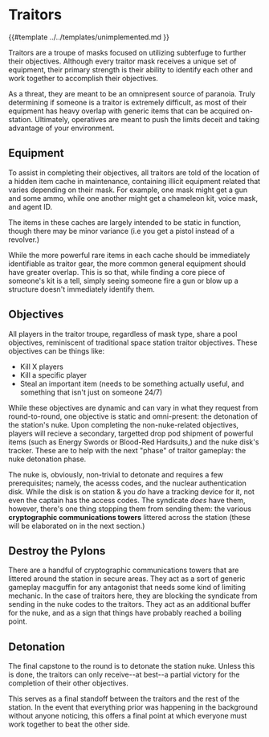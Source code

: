 # Traitors

{{#template ../../templates/unimplemented.md }}

Traitors are a troupe of masks focused on utilizing subterfuge to further their objectives.
Although every traitor mask receives a unique set of equipment, their primary strength is their ability to identify each other and work together to accomplish their objectives.

As a threat, they are meant to be an omnipresent source of paranoia.
Truly determining if someone is a traitor is extremely difficult, as most of their equipment has heavy overlap with generic items that can be acquired on-station.
Ultimately, operatives are meant to push the limits deceit and taking advantage of your environment.

## Equipment
To assist in completing their objectives, all traitors are told of the location of a hidden item cache in maintenance, containing illicit equipment related that varies depending on their mask.
For example, one mask might get a gun and some ammo, while one another might get a chameleon kit, voice mask, and agent ID.

The items in these caches are largely intended to be static in function, though there may be minor variance (i.e you get a pistol instead of a revolver.)

While the more powerful rare items in each cache should be immediately identifiable as traitor gear, the more common general equipment should have greater overlap.
This is so that, while finding a core piece of someone's kit is a tell, simply seeing someone fire a gun or blow up a structure doesn't immediately identify them.

## Objectives
All players in the traitor troupe, regardless of mask type, share a pool objectives, reminiscent of traditional space station traitor objectives.
These objectives can be things like:
- Kill X players
- Kill a specific player
- Steal an important item (needs to be something actually useful, and something that isn't just on someone 24/7)

While these objectives are dynamic and can vary in what they request from round-to-round, one objective is static and omni-present: the detonation of the station's nuke.
Upon completing the non-nuke-related objectives, players will recieve a secondary, targetted drop pod shipment of powerful items (such as Energy Swords or Blood-Red Hardsuits,) and the nuke disk's tracker.
These are to help with the next "phase" of traitor gameplay: the nuke detonation phase.

The nuke is, obviously, non-trivial to detonate and requires a few prerequisites; namely, the acesss codes, and the nuclear authentication disk.
While the disk is on station & you *do* have a tracking device for it, not even the captain has the access codes.
The syndicate *does* have them, however, there's one thing stopping them from sending them: the various **cryptographic communications towers** littered across the station (these will be elaborated on in the next section.)

## Destroy the Pylons
There are a handful of cryptographic communications towers that are littered around the station in secure areas.
They act as a sort of generic gameplay macguffin for any antagonist that needs some kind of limiting mechanic.
In the case of traitors here, they are blocking the syndicate from sending in the nuke codes to the traitors.
They act as an additional buffer for the nuke, and as a sign that things have probably reached a boiling point.

## Detonation

The final capstone to the round is to detonate the station nuke.
Unless this is done, the traitors can only receive--at best--a partial victory for the completion of their other objectives.

This serves as a final standoff between the traitors and the rest of the station.
In the event that everything prior was happening in the background without anyone noticing, this offers a final point at which everyone must work together to beat the other side.
